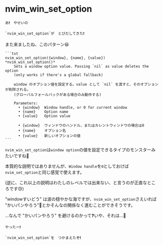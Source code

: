 # nvim_win_set_option

```admonish quote title=""
あ❗　やせいの

`nvim_win_set_option`が　とびだしてきた❗
```

また来ましたね、このパターン😆

~~~admonish info title=":h nvim_win_set_option"
```txt
nvim_win_set_option({window}, {name}, {value})          *nvim_win_set_option()*
    Sets a window option value. Passing `nil` as value deletes the option
    (only works if there's a global fallback)

    window のオプション値を設定する。value として `nil` を渡すと、そのオプションが削除される。
    (グローバルフォールバックがある場合のみ動作する)

    Parameters:
      • {window}  Window handle, or 0 for current window
      • {name}    Option name
      • {value}   Option value

      • {window}  ウィンドウのハンドル、またはカレントウィンドウの場合は0
      • {name}    オプション名
      • {value}   新しいオプションの値
```
~~~

`nvim_win_set_option`は`window option`の値を設定できるタイプのモンスターみたいですね🤔

本質的な説明ではありませんが、`Window handle`を`0`としておけば`nvim_set_option`と同じ感覚で使えます。

(逆に、これ以上の説明はわたしのレベルでは出来ない、と言うのが正直なところです😓)

"windowすいどう" は波の穏やかな海ですが、`nvim_win_set_option`さえいれば "かいパンやろう"🙈とかそんなの関係なく進むことができそうです。

...なんで "かいパンやろう" を避けるのかって❓いや、それは...🙊

```admonish success
やったー❗

`nvim_win_set_option`を　つかまえたぞ❗
```
